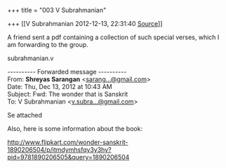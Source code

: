 +++
title = "003 V Subrahmanian"

+++
[[V Subrahmanian	2012-12-13, 22:31:40 [Source](https://groups.google.com/g/bvparishat/c/JWmOmlrdkms)]]



A friend sent a pdf containing a collection of such special verses, which I am forwarding to the group.  
  
subrahmanian.v  
  

---------- Forwarded message ----------  
From: **Shreyas Sarangan** \<[sarang...@gmail.com]()\>  
Date: Thu, Dec 13, 2012 at 10:43 AM  
Subject: Fwd: The wonder that is Sanskrit  
To: V Subrahmanian \<[v.subra...@gmail.com]()\>  

  
Se attached  
  
Also, here is some information about the book:  

<http://www.flipkart.com/wonder-sanskrit-1890206504/p/itmdymhsfqy3y3hy?pid=9781890206505&query=1890206504>

  

  

  

  

